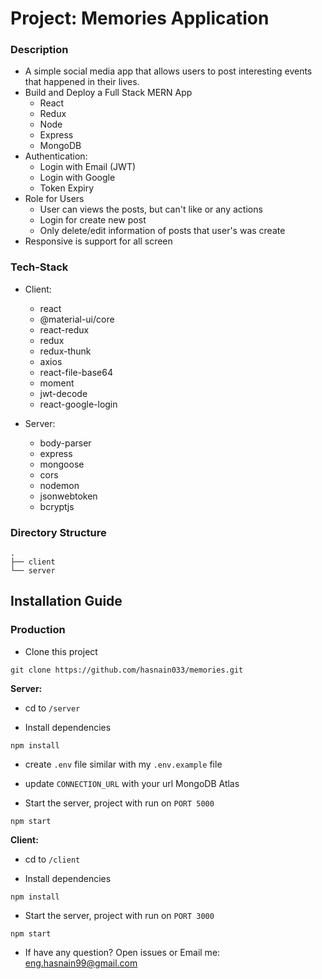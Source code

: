 # Project: Memories Application

### Description

- A simple social media app that allows users to post interesting events that happened in their lives.
- Build and Deploy a Full Stack MERN App
  - React
  - Redux
  - Node
  - Express
  - MongoDB
- Authentication:
  - Login with Email (JWT)
  - Login with Google
  - Token Expiry
- Role for Users
  - User can views the posts, but can't like or any actions
  - Login for create new post
  - Only delete/edit information of posts that user's was create
- Responsive is support for all screen

### Tech-Stack

- Client:

  - react
  - @material-ui/core
  - react-redux
  - redux
  - redux-thunk
  - axios
  - react-file-base64
  - moment
  - jwt-decode
  - react-google-login

- Server:
  - body-parser
  - express
  - mongoose
  - cors
  - nodemon
  - jsonwebtoken
  - bcryptjs

### Directory Structure

```
.
├── client
└── server
```

## Installation Guide

### Production

- Clone this project

```
git clone https://github.com/hasnain033/memories.git
```

**Server:**

- cd to `/server`

- Install dependencies

```
npm install
```

- create `.env` file similar with my `.env.example` file
- update `CONNECTION_URL` with your url MongoDB Atlas

- Start the server, project with run on `PORT 5000`

```
npm start
```

**Client:**

- cd to `/client`

- Install dependencies

```
npm install
```

- Start the server, project with run on `PORT 3000`

```
npm start
```


- If have any question? Open issues or Email me: eng.hasnain99@gmail.com

